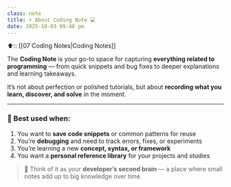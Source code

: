 ```yaml
---
class: note
title: + About Coding Note 💻
date: 2025-10-03 09:48 pm
---
```


⬆️:: [[07 Coding Notes|Coding Notes]]


The **Coding Note** is your go-to space for capturing **everything related to programming** — from quick snippets and bug fixes to deeper explanations and learning takeaways.

It’s not about perfection or polished tutorials, but about **recording what you learn, discover, and solve** in the moment.

---

### 🧠 Best used when:

1. You want to **save code snippets** or common patterns for reuse  
2. You’re **debugging** and need to track errors, fixes, or experiments  
3. You’re learning a new **concept, syntax, or framework**  
4. You want a **personal reference library** for your projects and studies  

> 🚀 Think of it as your **developer’s second brain** — a place where small notes add up to big knowledge over time.


